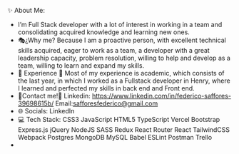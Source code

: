 
✨ About Me:

- I’m Full Stack developer  with a lot of interest in working in a team and consolidating acquired knowledge and learning new ones.
-  🎭¿Why me? Because I am a proactive person, with excellent technical skills acquired, eager to work as a team, a developer with a great leadership capacity, problem resolution, willing to help and develop as a team, willing to learn and expand my skills.
- 🌱 Experience 🌱 Most of my experience is academic, which consists of the last year, in which I worked as a Fullstack developer in Henry, where I learned and perfected my skills in back end and Front end. 
- 📲Contact me!📲 Linkedin: https://www.linkedin.com/in/federico-saffores-39698615b/  Email:safforesfederico@gmail.com
- 🌐 Socials:  LinkedIn
- 💻 Tech Stack:
CSS3 JavaScript HTML5 TypeScript Vercel Bootstrap Express.js jQuery NodeJS SASS Redux React Router React TailwindCSS Webpack Postgres MongoDB MySQL Babel ESLint Postman Trello
- 

